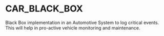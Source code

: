 # CAR_BLACK_BOX
Black Box implementation in an Automotive System to log critical events. This will help in pro-active vehicle monitoring and maintenance.

